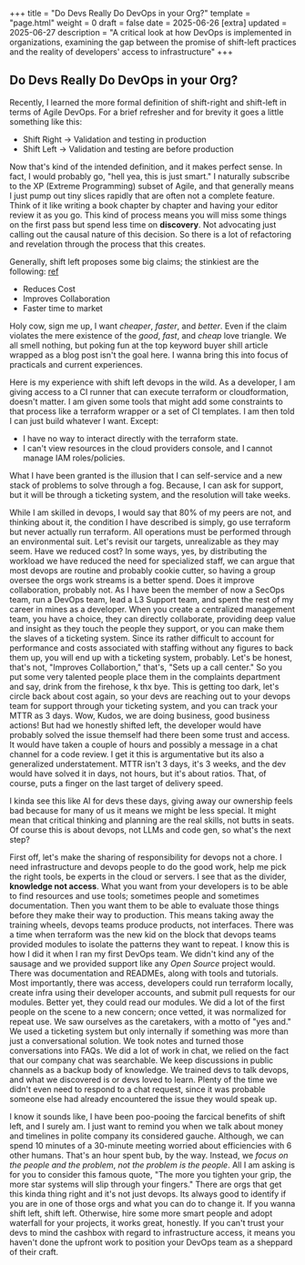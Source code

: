 +++
title = "Do Devs Really Do DevOps in your Org?"
template = "page.html"
weight = 0
draft = false
date = 2025-06-26
[extra]
updated = 2025-06-27
description = "A critical look at how DevOps is implemented in organizations, examining the gap between the promise of shift-left practices and the reality of developers' access to infrastructure"
+++

## Do Devs Really Do DevOps in your Org?

Recently, I learned the more formal definition of shift-right and shift-left in terms of Agile DevOps. For a brief refresher and for brevity it goes a little something like this:

- Shift Right -> Validation and testing in production
- Shift Left -> Validation and testing are before production

Now that's kind of the intended definition, and it makes perfect sense. In fact, I would probably go, "hell yea, this is just smart." I naturally subscribe to the XP (Extreme Programming) subset of Agile, and that generally means I just pump out tiny slices rapidly that are often not a complete feature. Think of it like writing a book chapter by chapter and having your editor review it as you go. This kind of process means you will miss some things on the first pass but spend less time on __discovery__. Not advocating just calling out the causal nature of this decision. So there is a lot of refactoring and revelation through the process that this creates.

Generally, shift left proposes some big claims; the stinkiest are the following: [ref](https://www.dynatrace.com/news/blog/what-is-shift-left-and-what-is-shift-right/#the-benefits-of-shift-left)

- Reduces Cost
- Improves Collaboration
- Faster time to market

Holy cow, sign me up, I want _cheaper_, _faster_, and _better_. Even if the claim violates the mere existence of the _good_, _fast_, and _cheap_ love triangle. We all smell nothing, but poking fun at the top keyword buyer shill article wrapped as a blog post isn't the goal here. I wanna bring this into focus of practicals and current experiences.

Here is my experience with shift left devops in the wild. As a developer, I am giving access to a CI runner that can execute terraform or cloudformation, doesn't matter. I am given some tools that might add some constraints to that process like a terraform wrapper or a set of CI templates. I am then told I can just build whatever I want. Except:

- I have no way to interact directly with the terraform state.
- I can't view resources in the cloud providers console, and I cannot manage IAM roles/policies.

What I have been granted is the illusion that I can self-service and a new stack of problems to solve through a fog. Because, I can ask for support, but it will be through a ticketing system, and the resolution will take weeks.

While I am skilled in devops, I would say that 80% of my peers are not, and thinking about it, the condition I have described is simply, go use terraform but never actually run terraform. All operations must be performed through an environmental suit. Let's revisit our targets, unrealizable as they may seem. Have we reduced cost? In some ways, yes, by distributing the workload we have reduced the need for specialized staff, we can argue that most devops are routine and probably cookie cutter, so having a group oversee the orgs work streams is a better spend. Does it improve collaboration, probably not. As I have been the member of now a SecOps team, run a DevOps team, lead a L3 Support team, and spent the rest of my career in mines as a developer. When you create a centralized management team, you have a choice, they can directly collaborate, providing deep value and insight as they touch the people they support, or you can make them the slaves of a ticketing system. Since its rather difficult to account for performance and costs associated with staffing without any figures to back them up, you will end up with a ticketing system, probably. Let's be honest, that's not, "Improves Collabortion," that's, "Sets up a call center." So you put some very talented people place them in the complaints department and say, drink from the firehose, k thx bye. This is getting too dark, let's circle back about cost again, so your devs are reaching out to your devops team for support through your ticketing system, and you can track your MTTR as 3 days. Wow, Kudos, we are doing business, good business actions! But had we honestly shifted left, the developer would have probably solved the issue themself had there been some trust and access. It would have taken a couple of hours and possibly a message in a chat channel for a code review. I get it this is argumentative but its also a generalized understatement. MTTR isn't 3 days, it's 3 weeks, and the dev would have solved it in days, not hours, but it's about ratios. That, of course, puts a finger on the last target of delivery speed.

I kinda see this like AI for devs these days, giving away our ownership feels bad because for many of us it means we might be less special. It might mean that critical thinking and planning are the real skills, not butts in seats. Of course this is about devops, not LLMs and code gen, so what's the next step?

First off, let's make the sharing of responsibility for devops not a chore. I need infrastructure and devops people to do the good work, help me pick the right tools, be experts in the cloud or servers. I see that as the divider, __knowledge not access__. What you want from your developers is to be able to find resources and use tools; sometimes people and sometimes documentation. Then you want them to be able to evaluate those things before they make their way to production. This means taking away the training wheels, devops teams produce products, not interfaces. There was a time when terraform was the new kid on the block that devops teams provided modules to isolate the patterns they want to repeat. I know this is how I did it when I ran my first DevOps team. We didn't kind any of the sausage and we provided support like any _Open Source_ project would. There was documentation and READMEs, along with tools and tutorials. Most importantly, there was access, developers could run terraform locally, create infra using their developer accounts, and submit pull requests for our modules. Better yet, they could read our modules. We did a lot of the first people on the scene to a new concern; once vetted, it was normalized for repeat use. We saw ourselves as the caretakers, with a motto of "yes and." We used a ticketing system but only internally if something was more than just a conversational solution. We took notes and turned those conversations into FAQs. We did a lot of work in chat, we relied on the fact that our company chat was searchable. We keep discussions in public channels as a backup body of knowledge. We trained devs to talk devops, and what we discovered is or devs loved to learn. Plenty of the time we didn't even need to respond to a chat request, since it was probable someone else had already encountered the issue they would speak up.

I know it sounds like, I have been poo-pooing the farcical benefits of shift left, and I surely am. I just want to remind you when we talk about money and timelines in polite company its considered gauche. Although, we can spend 10 minutes of a 30-minute meeting worried about efficiencies with 6 other humans. That's an hour spent bub, by the way. Instead, we _focus on the people and the problem_, _not the problem is the people_. All I am asking is for you to consider this famous quote, "The more you tighten your grip, the more star systems will slip through your fingers." There are orgs that get this kinda thing right and it's not just devops. Its always good to identify if you are in one of those orgs and what you can do to change it. If you wanna shift left, shift left. Otherwise, hire some more smart people and adopt waterfall for your projects, it works great, honestly. If you can't trust your devs to mind the cashbox with regard to infrastructure access, it means you haven't done the upfront work to position your DevOps team as a sheppard of their craft.
